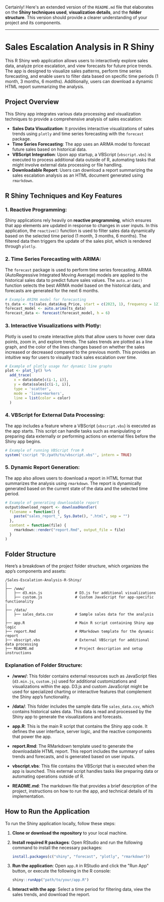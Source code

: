 Certainly! Here's an extended version of the `README.md` file that elaborates on the **Shiny techniques used**, **visualization details**, and the **folder structure**. This version should provide a clearer understanding of your project and its components.

---

# Sales Escalation Analysis in R Shiny

This R Shiny web application allows users to interactively explore sales data, analyze price escalation, and view forecasts for future price trends. The app is designed to visualize sales patterns, perform time series forecasting, and enable users to filter data based on specific time periods (1 month, 3 months, 6 months). Additionally, users can download a dynamic HTML report summarizing the analysis.

## Project Overview

This Shiny app integrates various data processing and visualization techniques to provide a comprehensive analysis of sales escalation:

- **Sales Data Visualization**: It provides interactive visualizations of sales trends using `plotly` and time series forecasting with the `forecast` package.
- **Time Series Forecasting**: The app uses an ARIMA model to forecast future sales based on historical data.
- **VBScript Integration**: Upon app startup, a VBScript (`vbscript.vbs`) is executed to process additional data outside of R, automating tasks that might involve external data processing or file handling.
- **Downloadable Report**: Users can download a report summarizing the sales escalation analysis as an HTML document generated using `rmarkdown`.

## R Shiny Techniques and Key Features

### 1. **Reactive Programming**:
Shiny applications rely heavily on **reactive programming**, which ensures that app elements are updated in response to changes in user inputs. In this application, the `reactive()` function is used to filter sales data dynamically based on the selected time period (1 month, 3 months, 6 months). The filtered data then triggers the update of the sales plot, which is rendered through `plotly`.

### 2. **Time Series Forecasting with ARIMA**:
The `forecast` package is used to perform time series forecasting. ARIMA (AutoRegressive Integrated Moving Average) models are applied to the historical sales data to predict future sales values. The `auto.arima()` function selects the best ARIMA model based on the historical data, and forecasts are generated for the next 6 months.

```r
# Example ARIMA model for forecasting
ts_data <- ts(sales_data$Avg_Price, start = c(2023, 1), frequency = 12)
forecast_model <- auto.arima(ts_data)
forecast_data <- forecast(forecast_model, h = 6)
```

### 3. **Interactive Visualizations with Plotly**:
Plotly is used to create interactive plots that allow users to hover over data points, zoom in, and explore trends. The sales trends are plotted as a line graph, and the color of the lines changes based on whether the sales increased or decreased compared to the previous month. This provides an intuitive way for users to visually track sales escalation over time.

```r
# Example of plotly usage for dynamic line graphs
plot <- plot_ly() %>%
  add_trace(
    x = data$date[c(i-1, i)], 
    y = data$sales[c(i-1, i)], 
    type = 'scatter', 
    mode = 'lines+markers', 
    line = list(color = color)
  )
```

### 4. **VBScript for External Data Processing**:
The app includes a feature where a VBScript (`vbscript.vbs`) is executed as the app starts. This script can handle tasks such as manipulating or preparing data externally or performing actions on external files before the Shiny app begins.

```r
# Example of running VBScript from R
system('cscript "D:/path/to/vbscript.vbs"', intern = TRUE)
```

### 5. **Dynamic Report Generation**:
The app also allows users to download a report in HTML format that summarizes the analysis using `rmarkdown`. The report is dynamically generated based on the current state of the data and the selected time period.

```r
# Example of generating downloadable report
output$download_report <- downloadHandler(
  filename = function() {
    paste("sales_report_", Sys.Date(), ".html", sep = "")
  },
  content = function(file) {
    rmarkdown::render("report.Rmd", output_file = file)
  }
)
```

## Folder Structure

Here’s a breakdown of the project folder structure, which organizes the app’s components and assets:

```
/Sales-Escalation-Analysis-R-Shiny/
│
├── /www/
│   ├── d3.min.js               # D3.js for additional visualizations
│   ├── custom.js               # Custom JavaScript for app-specific functionality
│
├── /data/
│   ├── sales_data.csv          # Sample sales data for the analysis
│
├── app.R                       # Main R script containing Shiny app logic
├── report.Rmd                  # RMarkdown template for the dynamic report
├── vbscript.vbs                # External VBScript for additional data processing
├── README.md                   # Project description and setup instructions
```

### Explanation of Folder Structure:

- **/www/**: This folder contains external resources such as JavaScript files (`d3.min.js`, `custom.js`) used for additional customizations and visualizations within the app. D3.js and custom JavaScript might be used for specialized charting or interactive features that complement the Shiny app’s functionality.
  
- **/data/**: This folder includes the sample data file `sales_data.csv`, which contains historical sales data. This data is read and processed by the Shiny app to generate the visualizations and forecasts.

- **app.R**: This is the main R script that contains the Shiny app code. It defines the user interface, server logic, and the reactive components that power the app.

- **report.Rmd**: The RMarkdown template used to generate the downloadable HTML report. This report includes the summary of sales trends and forecasts, and is generated based on user inputs.

- **vbscript.vbs**: This file contains the VBScript that is executed when the app is launched. This external script handles tasks like preparing data or automating operations outside of R.

- **README.md**: The markdown file that provides a brief description of the project, instructions on how to run the app, and technical details of its implementation.

## How to Run the Application

To run the Shiny application locally, follow these steps:

1. **Clone or download the repository** to your local machine.
2. **Install required R packages**:
   Open RStudio and run the following command to install the necessary packages:
   ```r
   install.packages(c("shiny", "forecast", "plotly", "rmarkdown"))
   ```
3. **Run the application**:
   Open `app.R` in RStudio and click the "Run App" button, or execute the following in the R console:
   ```r
   shiny::runApp("path/to/your/app.R")
   ```

4. **Interact with the app**: Select a time period for filtering data, view the sales trends, and download the report.

